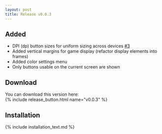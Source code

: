 ```yaml
---
layout: post
title: Release v0.0.3
---
```


## Added

- DPI (dp) button sizes for uniform sizing across devices [#3](https://github.com/imustafin/pbdoom/issues/3)
- Added vertical margins for game display (refactor display elements into frames)
- Added color settings menu
- Only buttons usable on the current screen are shown

<!-- excerpt -->

## Download
You can download this version here:<br>{% include release_button.html
  name="v0.0.3"
%}

## Installation
{% include installation_text.md %}
